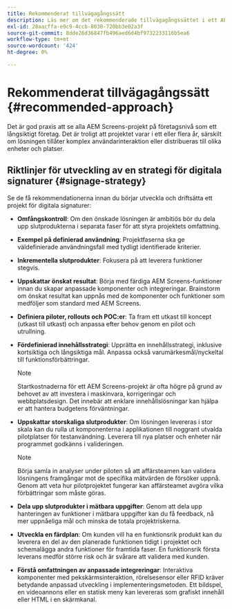 ```yaml
---
title: Rekommenderat tillvägagångssätt
description: Läs mer om det rekommenderade tillvägagångssättet i ett AEM Screens-projekt.
exl-id: 28aacffa-e9c9-4ccb-8038-720bb3e02a3f
source-git-commit: 8dde26d36847fb496aed6d4bf9732233116b5ea6
workflow-type: tm+mt
source-wordcount: '424'
ht-degree: 0%

---
```


# Rekommenderat tillvägagångssätt {#recommended-approach}

Det är god praxis att se alla AEM Screens-projekt på företagsnivå som ett långsiktigt företag. Det är troligt att projektet varar i ett eller flera år, särskilt om lösningen tillåter komplex användarinteraktion eller distribueras till olika enheter och platser.

## Riktlinjer för utveckling av en strategi för digitala signaturer {#signage-strategy}

Se de få rekommendationerna innan du börjar utveckla och driftsätta ett projekt för digitala signaturer:

* **Omfångskontroll**: Om den önskade lösningen är ambitiös bör du dela upp slutprodukterna i separata faser för att styra projektets omfattning.

* **Exempel på definierad användning**: Projektfaserna ska ge väldefinierade användningsfall med tydligt identifierade kriterier.

* **Inkrementella slutprodukter**: Fokusera på att leverera funktioner stegvis.

* **Uppskattar önskat resultat**: Börja med färdiga AEM Screens-funktioner innan du skapar anpassade komponenter och integreringar. Brainstorm om önskat resultat kan uppnås med de komponenter och funktioner som medföljer som standard med AEM Screens.

* **Definiera piloter, rollouts och POC:er**: Ta fram ett utkast till koncept (utkast till utkast) och anpassa efter behov genom en pilot och utrullning.

* **Fördefinierad innehållsstrategi**: Upprätta en innehållsstrategi, inklusive kortsiktiga och långsiktiga mål. Anpassa också varumärkesmål/nyckeltal till funktionsförbättringar.

  >[!NOTE]
  >
  > Startkostnaderna för ett AEM Screens-projekt är ofta högre på grund av behovet av att investera i maskinvara, korrigeringar och webbplatsdesign. Det innebär att enklare innehållslösningar kan hjälpa er att hantera budgetens förväntningar.

* **Uppskattar storskaliga slutprodukter**: Om lösningen levereras i stor skala kan du rulla ut komponenterna i applikationen till noggrant utvalda pilotplatser för testanvändning. Leverera till nya platser och enheter när programmet godkänns i valideringen.

  >[!NOTE]
  >
  > Börja samla in analyser under piloten så att affärsteamen kan validera lösningens framgångar mot de specifika mätvärden de försöker uppnå. Genom att veta hur pilotprojektet fungerar kan affärsteamet avgöra vilka förbättringar som måste göras.

* **Dela upp slutprodukter i mätbara uppgifter**: Genom att dela upp hanteringen av funktioner i mätbara uppgifter kan du få feedback, nå mer uppnåeliga mål och minska de totala projektriskerna.

* **Utveckla en färdplan**: Om kunden vill ha en funktionsrik produkt kan du leverera en del av den planerade funktionen tidigt i projektet och schemalägga andra funktioner för framtida faser. En funktionsrik första leverans medför större risk och är svårare att validera med kunden.

* **Förstå omfattningen av anpassade integreringar**: Interaktiva komponenter med pekskärmsinteraktion, rörelsesensor eller RFID kräver betydande anpassad utveckling i implementeringsmetoden. Ett bildspel, en videoannons eller en statisk meny kan levereras som grafiskt innehåll eller HTML i en skärmkanal.
